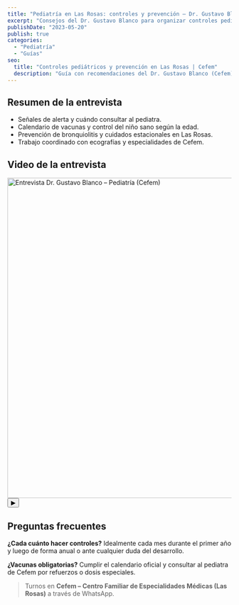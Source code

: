 ```yaml
---
title: "Pediatría en Las Rosas: controles y prevención – Dr. Gustavo Blanco (Cefem)"
excerpt: "Consejos del Dr. Gustavo Blanco para organizar controles pediátricos, vacunas y prevención de bronquiolitis en Las Rosas."
publishDate: "2023-05-20"
publish: true
categories:
  - "Pediatría"
  - "Guías"
seo:
  title: "Controles pediátricos y prevención en Las Rosas | Cefem"
  description: "Guía con recomendaciones del Dr. Gustavo Blanco (Cefem) sobre controles del niño sano, vacunas y prevención en Las Rosas."
---
```


## Resumen de la entrevista
- Señales de alerta y cuándo consultar al pediatra.
- Calendario de vacunas y control del niño sano según la edad.
- Prevención de bronquiolitis y cuidados estacionales en Las Rosas.
- Trabajo coordinado con ecografías y especialidades de Cefem.

## Video de la entrevista
<div class="yt-lite" data-id="M4_HOnatb5c" role="button" aria-label="Reproducir video: Entrevista Dr. Gustavo Blanco">
  <img src="https://img.youtube.com/vi/M4_HOnatb5c/hqdefault.jpg" alt="Entrevista Dr. Gustavo Blanco – Pediatría (Cefem)" loading="lazy" width="1280" height="720" />
  <button aria-hidden="true">▶</button>
</div>
<script>
if (!window.__cefemYoutubeLite) {
  window.__cefemYoutubeLite = true;
  document.addEventListener('click', (event) => {
    const target = event.target.closest('.yt-lite');
    if (!target || target.classList.contains('loaded')) return;
    const id = target.getAttribute('data-id');
    if (!id) return;
    const iframe = document.createElement('iframe');
    iframe.src = `https://www.youtube-nocookie.com/embed/${id}?autoplay=1&rel=0`;
    iframe.title = 'YouTube video player';
    iframe.allow = 'accelerometer; autoplay; clipboard-write; encrypted-media; gyroscope; picture-in-picture; web-share';
    iframe.allowFullscreen = true;
    iframe.loading = 'lazy';
    iframe.style.cssText = 'position:absolute;inset:0;width:100%;height:100%;border:0;';
    target.textContent = '';
    target.appendChild(iframe);
    target.classList.add('loaded');
    window.dispatchEvent(new CustomEvent('cefem:video_play', { detail: { id } }));
  });
}
</script>

## Preguntas frecuentes
**¿Cada cuánto hacer controles?** Idealmente cada mes durante el primer año y luego de forma anual o ante cualquier duda del desarrollo.

**¿Vacunas obligatorias?** Cumplir el calendario oficial y consultar al pediatra de Cefem por refuerzos o dosis especiales.

> Turnos en **Cefem – Centro Familiar de Especialidades Médicas (Las Rosas)** a través de WhatsApp.
